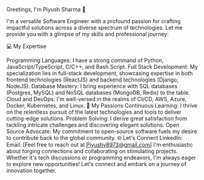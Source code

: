 Greetings, I'm Piyush Sharma 👋

I'm a versatile Software Engineer with a profound passion for crafting impactful solutions across a diverse spectrum of technologies.
Let me provide you with a glimpse of my skills and professional journey:

💻 My Expertise

Programming Languages: I have a strong command of Python, JavaScript/TypeScript, C/C++, and Bash Script.
Full Stack Development: My specialization lies in full-stack development, showcasing expertise in both frontend technologies
(ReactJS) and backend technologies (Django, NodeJS).
Database Mastery: I bring experience with SQL databases (Postgres, MySQL) and NoSQL databases (MongoDB, Redis) to the table.
Cloud and DevOps: I'm well-versed in the realms of CI/CD, AWS, Azure, Docker, Kubernetes, and Linux.
🌟 My Passions
Continuous Learning: I thrive on the relentless pursuit of the latest technologies and tools to deliver cutting-edge solutions.
Problem Solving: I derive great satisfaction from tackling intricate challenges and discovering elegant solutions.
Open Source Advocate: My commitment to open-source software fuels my desire to contribute back to the global community.
🌐 Let's Connect
LinkedIn:
Email: [Feel free to reach out at Piyushv8973@gmail.com]
I'm enthusiastic about forging connections and collaborating on stimulating projects. Whether it's tech discussions or programming endeavors, I'm always eager to explore new opportunities! Let's connect and embark on a journey of innovation together.
